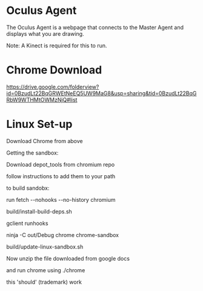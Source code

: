 Oculus Agent
====================
The Oculus Agent is a webpage that connects to the Master Agent and displays what you are drawing. 

Note: A Kinect is required for this to run.

Chrome Download
====================
https://drive.google.com/folderview?id=0BzudLt22BqGRWEtNeEQ5UW9MaG8&usp=sharing&tid=0BzudLt22BqGRbW9WTHMtOWMzNjQ#list

Linux Set-up
====================
Download Chrome from above

Getting the sandbox:

Download depot_tools from chromium repo

follow instructions to add them to your path


to build sandobx:

run fetch --nohooks --no-history chromium

build/install-build-deps.sh

gclient runhooks

ninja -C out/Debug chrome chrome-sandbox

build/update-linux-sandbox.sh


Now unzip the file downloaded from google docs

and run chrome using ./chrome

this 'should' (trademark) work
